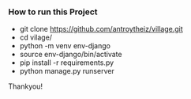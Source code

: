 ### How to run this Project
  * git clone https://github.com/antroytheiz/village.git
  * cd vilage/
  * python -m venv env-django
  * source env-django/bin/activate
  * pip install -r requirements.py
  * python manage.py runserver
 
Thankyou!
